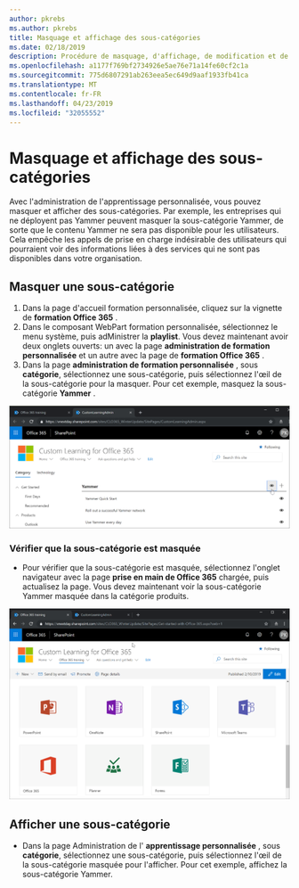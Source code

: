 ```yaml
---
author: pkrebs
ms.author: pkrebs
title: Masquage et affichage des sous-catégories
ms.date: 02/18/2019
description: Procédure de masquage, d'affichage, de modification et de suppression de sous-catégories
ms.openlocfilehash: a1177f769bf2734926e5ae76e71a14fe60cf2c1a
ms.sourcegitcommit: 775d6807291ab263eea5ec649d9aaf1933fb41ca
ms.translationtype: MT
ms.contentlocale: fr-FR
ms.lasthandoff: 04/23/2019
ms.locfileid: "32055552"
---
```

# <a name="hide-and-show-subcategories"></a>Masquage et affichage des sous-catégories

Avec l'administration de l'apprentissage personnalisée, vous pouvez masquer et afficher des sous-catégories. Par exemple, les entreprises qui ne déployent pas Yammer peuvent masquer la sous-catégorie Yammer, de sorte que le contenu Yammer ne sera pas disponible pour les utilisateurs. Cela empêche les appels de prise en charge indésirable des utilisateurs qui pourraient voir des informations liées à des services qui ne sont pas disponibles dans votre organisation.

## <a name="hide-a-subcategory"></a>Masquer une sous-catégorie 

1. Dans la page d'accueil formation personnalisée, cliquez sur la vignette de **formation Office 365** .
2. Dans le composant WebPart formation personnalisée, sélectionnez le menu système, puis adMinistrer la **playlist**. Vous devez maintenant avoir deux onglets ouverts: un avec la page **administration de formation personnalisée** et un autre avec la page de **formation Office 365** . 
3. Dans la page **administration de formation personnalisée** , sous **catégorie**, sélectionnez une sous-catégorie, puis sélectionnez l'œil de la sous-catégorie pour la masquer. Pour cet exemple, masquez la sous-catégorie **Yammer** .  

![CG-hidesubcat. png](media/cg-hidesubcat.png)

### <a name="verify-the-subcategory-is-hidden"></a>Vérifier que la sous-catégorie est masquée
- Pour vérifier que la sous-catégorie est masquée, sélectionnez l'onglet navigateur avec la page **prise en main de Office 365** chargée, puis actualisez la page. Vous devez maintenant voir la sous-catégorie Yammer masquée dans la catégorie produits. 

![CG-hidesubcatrefresh. png](media/cg-hidesubcatrefresh.png)

## <a name="unhide-a-subcategory"></a>Afficher une sous-catégorie 

- Dans la page Administration de l' **apprentissage personnalisée** , sous **catégorie**, sélectionnez une sous-catégorie, puis sélectionnez l'œil de la sous-catégorie masquée pour l'afficher. Pour cet exemple, affichez la sous-catégorie Yammer.